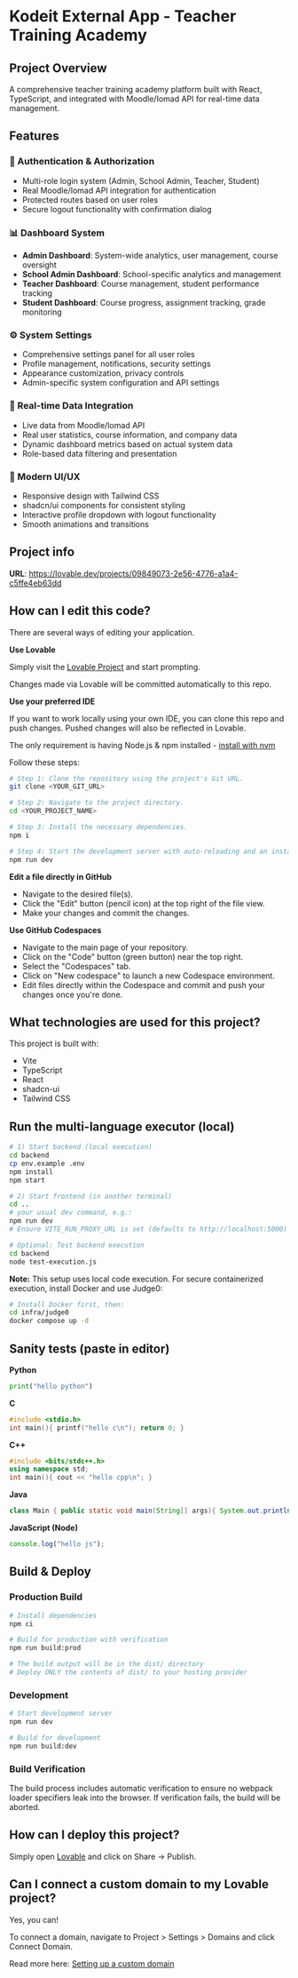 # Kodeit External App - Teacher Training Academy

## Project Overview

A comprehensive teacher training academy platform built with React, TypeScript, and integrated with Moodle/Iomad API for real-time data management.

## Features

### 🔐 Authentication & Authorization
- Multi-role login system (Admin, School Admin, Teacher, Student)
- Real Moodle/Iomad API integration for authentication
- Protected routes based on user roles
- Secure logout functionality with confirmation dialog

### 📊 Dashboard System
- **Admin Dashboard**: System-wide analytics, user management, course oversight
- **School Admin Dashboard**: School-specific analytics and management
- **Teacher Dashboard**: Course management, student performance tracking
- **Student Dashboard**: Course progress, assignment tracking, grade monitoring

### ⚙️ System Settings
- Comprehensive settings panel for all user roles
- Profile management, notifications, security settings
- Appearance customization, privacy controls
- Admin-specific system configuration and API settings

### 🔗 Real-time Data Integration
- Live data from Moodle/Iomad API
- Real user statistics, course information, and company data
- Dynamic dashboard metrics based on actual system data
- Role-based data filtering and presentation

### 🎨 Modern UI/UX
- Responsive design with Tailwind CSS
- shadcn/ui components for consistent styling
- Interactive profile dropdown with logout functionality
- Smooth animations and transitions

## Project info

**URL**: https://lovable.dev/projects/09849073-2e56-4776-a1a4-c5ffe4eb63dd

## How can I edit this code?

There are several ways of editing your application.

**Use Lovable**

Simply visit the [Lovable Project](https://lovable.dev/projects/09849073-2e56-4776-a1a4-c5ffe4eb63dd) and start prompting.

Changes made via Lovable will be committed automatically to this repo.

**Use your preferred IDE**

If you want to work locally using your own IDE, you can clone this repo and push changes. Pushed changes will also be reflected in Lovable.

The only requirement is having Node.js & npm installed - [install with nvm](https://github.com/nvm-sh/nvm#installing-and-updating)

Follow these steps:

```sh
# Step 1: Clone the repository using the project's Git URL.
git clone <YOUR_GIT_URL>

# Step 2: Navigate to the project directory.
cd <YOUR_PROJECT_NAME>

# Step 3: Install the necessary dependencies.
npm i

# Step 4: Start the development server with auto-reloading and an instant preview.
npm run dev
```

**Edit a file directly in GitHub**

- Navigate to the desired file(s).
- Click the "Edit" button (pencil icon) at the top right of the file view.
- Make your changes and commit the changes.

**Use GitHub Codespaces**

- Navigate to the main page of your repository.
- Click on the "Code" button (green button) near the top right.
- Select the "Codespaces" tab.
- Click on "New codespace" to launch a new Codespace environment.
- Edit files directly within the Codespace and commit and push your changes once you're done.

## What technologies are used for this project?

This project is built with:

- Vite
- TypeScript
- React
- shadcn-ui
- Tailwind CSS

## Run the multi-language executor (local)
```bash
# 1) Start backend (local execution)
cd backend
cp env.example .env
npm install
npm start

# 2) Start frontend (in another terminal)
cd ..
# your usual dev command, e.g.:
npm run dev
# Ensure VITE_RUN_PROXY_URL is set (defaults to http://localhost:5000)

# Optional: Test backend execution
cd backend
node test-execution.js
```

**Note:** This setup uses local code execution. For secure containerized execution, install Docker and use Judge0:
```bash
# Install Docker first, then:
cd infra/judge0
docker compose up -d
```

## Sanity tests (paste in editor)
**Python**
```python
print("hello python")
```

**C**
```c
#include <stdio.h>
int main(){ printf("hello c\n"); return 0; }
```

**C++**
```cpp
#include <bits/stdc++.h>
using namespace std;
int main(){ cout << "hello cpp\n"; }
```

**Java**
```java
class Main { public static void main(String[] args){ System.out.println("hello java"); } }
```

**JavaScript (Node)**
```js
console.log("hello js");
```

## Build & Deploy

### Production Build
```bash
# Install dependencies
npm ci

# Build for production with verification
npm run build:prod

# The build output will be in the dist/ directory
# Deploy ONLY the contents of dist/ to your hosting provider
```

### Development
```bash
# Start development server
npm run dev

# Build for development
npm run build:dev
```

### Build Verification
The build process includes automatic verification to ensure no webpack loader specifiers leak into the browser. If verification fails, the build will be aborted.

## How can I deploy this project?

Simply open [Lovable](https://lovable.dev/projects/09849073-2e56-4776-a1a4-c5ffe4eb63dd) and click on Share -> Publish.

## Can I connect a custom domain to my Lovable project?

Yes, you can!

To connect a domain, navigate to Project > Settings > Domains and click Connect Domain.

Read more here: [Setting up a custom domain](https://docs.lovable.dev/tips-tricks/custom-domain#step-by-step-guide)
